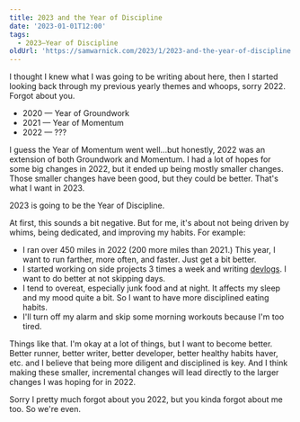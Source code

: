 ```yaml
---
title: 2023 and the Year of Discipline
date: '2023-01-01T12:00'
tags:
  - 2023—Year of Discipline
oldUrl: 'https://samwarnick.com/2023/1/2023-and-the-year-of-discipline'
---
```


I thought I knew what I was going to be writing about here, then I started looking back through my previous yearly themes and whoops, sorry 2022. Forgot about you.

- 2020 — Year of Groundwork
- 2021 — Year of Momentum
- 2022 — ???

I guess the Year of Momentum went well...but honestly, 2022 was an extension of both Groundwork and Momentum. I had a lot of hopes for some big changes in 2022, but it ended up being mostly smaller changes. Those smaller changes have been good, but they could be better. That's what I want in 2023.

2023 is going to be the Year of Discipline.

At first, this sounds a bit negative. But for me, it's about not being driven by whims, being dedicated, and improving my habits. For example:

- I ran over 450 miles in 2022 (200 more miles than 2021.) This year, I want to run farther, more often, and faster. Just get a bit better.
- I started working on side projects 3 times a week and writing [devlogs](https://samwarnick.com/tagged/devlog). I want to do better at not skipping days.
- I tend to overeat, especially junk food and at night. It affects my sleep and my mood quite a bit. So I want to have more disciplined eating habits.
- I'll turn off my alarm and skip some morning workouts because I'm too tired.

Things like that. I'm okay at a lot of things, but I want to become better. Better runner, better writer, better developer, better healthy habits haver, etc. and I believe that being more diligent and disciplined is key. And I think making these smaller, incremental changes will lead directly to the larger changes I was hoping for in 2022.

Sorry I pretty much forgot about you 2022, but you kinda forgot about me too. So we're even.
